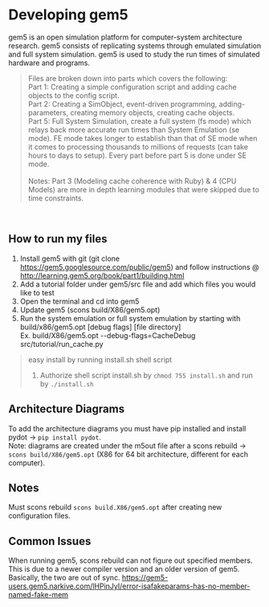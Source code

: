 # Developing gem5
gem5 is an open simulation platform for computer-system architecture research. gem5 consists of replicating systems through emulated simulation and full system simulation. gem5 is used to study the run times of simulated hardware and programs.

> Files are broken down into parts which covers the following: 
> <br> Part 1: Creating a simple configuration script and adding cache objects to the config script.
> <br> Part 2: Creating a SimObject, event-driven programming, adding-parameters, creating memory objects, creating cache objects.
> <br> Part 5: Full System Simulation, create a full system (fs mode) which relays back more accurate run times than System Emulation (se mode). FE mode takes longer to establish than that of SE mode when it comes to processing thousands to millions of requests (can take hours to days to setup). Every part before part 5 is done under SE mode. <br><br>
> Notes: Part 3 (Modeling cache coherence with Ruby) & 4 (CPU Models) are more in depth learning modules that were skipped due to time constraints. 

<br>

## How to run my files

1. Install gem5 with git (git clone https://gem5.googlesource.com/public/gem5) and follow instructions @ http://learning.gem5.org/book/part1/building.html
2. Add a tutorial folder under gem5/src file and add which files you would like to test
3. Open the terminal and cd into gem5
4. Update gem5 (scons build/X86/gem5.opt)
5. Run the system emulation or full system emulation by starting with build/x86/gem5.opt [debug flags] [file directory]<br>
	Ex. build/X86/gem5.opt --debug-flags=CacheDebug src/tutorial/run_cache.py

> easy install by running install.sh shell script
> 1. Authorize shell script install.sh by `chmod 755 install.sh` and run by `./install.sh`

## Architecture Diagrams
To add the architecture diagrams you must have pip installed and install pydot -> `pip install pydot`. 
<br>
Note: diagrams are created under the m5out file after a scons rebuild -> `scons build/X86/gem5.opt` (X86 for 64 bit architecture, different for each computer). 

## Notes
Must scons rebuild `scons build.X86/gem5.opt` after creating new configuration files.

## Common Issues
When running gem5, scons rebuild can not figure out specified members. This is due to a newer compiler version and an older version of gem5. Basically, the two are out of sync. https://gem5-users.gem5.narkive.com/lHPinJyI/error-isafakeparams-has-no-member-named-fake-mem
 

